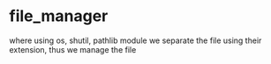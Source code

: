 # file_manager
where using os, shutil, pathlib module we separate the file using their extension, thus we manage the file   
